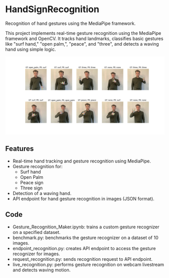 # HandSignRecognition
Recognition of hand gestures using the MediaPipe framework.

This project implements real-time gesture recognition using the MediaPipe framework and OpenCV. It tracks hand landmarks, classifies basic gestures like "surf hand," "open palm,", "peace", and "three", and detects a waving hand using simple logic.

![alt text](https://github.com/Goioes/HandSignRecognition/blob/main/results/Benchmark_results.png?raw=true)

## Features
- Real-time hand tracking and gesture recognition using MediaPipe.
- Gesture recognition for:
  - Surf hand 
  - Open Palm 
  - Peace sign
  - Three sign
- Detection of a waving hand.
- API endpoint for hand gesture recognition in images (JSON format).

## Code
- Gesture_Recognition_Maker.ipynb: trains a custom gesture recognizer on a specified dataset.
- benchmark.py: benchmarks the gesture recognizer on a dataset of 10 images.
- endpoint_recognition.py: creates API endpoint to access the gesture recognizer for images.
- request_recognition.py: sends recognition request to API endpoint.
- live_recognition.py: performs gesture recognition on webcam livestream and detects waving motion.





